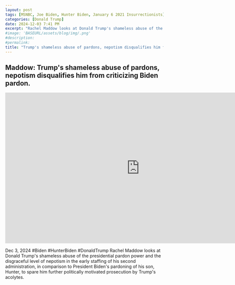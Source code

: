 ```yaml
---
layout: post
tags: [MSNBC, Joe Biden, Hunter Biden, January 6 2021 Insurrectionists]
categories: [Donald Trump]
date: 2024-12-03 7:41 PM
excerpt: "Rachel Maddow looks at Donald Trump's shameless abuse of the presidential pardon power and the disgraceful level of nepotism in the early staffing of his second administration, in comparison to President Biden's pardoning of his son, Hunter, to spare him further politically motivated prosecution by Trump's acolytes."
#image: 'BASEURL/assets/blog/img/.png'
#description:
#permalink:
title: "Trump's shameless abuse of pardons, nepotism disqualifies him from criticizing Biden pardon"'
---
```



## Maddow: Trump's shameless abuse of pardons, nepotism disqualifies him from criticizing Biden pardon.

<iframe width="853" height="480" src="https://www.youtube.com/embed/a-9pk8_LLC0" title="Maddow: Trump&#39;s shameless abuse of pardons, nepotism disqualifies him from criticizing Biden pardon" frameborder="0" allow="accelerometer; autoplay; clipboard-write; encrypted-media; gyroscope; picture-in-picture; web-share" referrerpolicy="strict-origin-when-cross-origin" allowfullscreen></iframe>

Dec 3, 2024  #Biden #HunterBiden #DonaldTrump
Rachel Maddow looks at Donald Trump's shameless abuse of the presidential pardon power and the disgraceful level of nepotism in the early staffing of his second administration, in comparison to President Biden's pardoning of his son, Hunter, to spare him further politically motivated prosecution by Trump's acolytes.